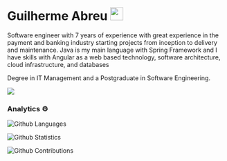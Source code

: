 
<h1>Guilherme Abreu <img src="https://emojis.slackmojis.com/emojis/images/1530702739/4197/vegan.jpg?1530702739" width="30"/></h1>

Software engineer with 7 years of experience with great experience in the payment and banking industry starting projects from inception to delivery and maintenance. Java is my main language with Spring Framework and I have skills with Angular as a web based technology, software architecture, cloud infrastructure, and databases

Degree in IT Management and a Postgraduate in Software Engineering.

![](http://estruyf-github.azurewebsites.net/api/VisitorHit?user=Gsabreu&repo=Gsabreu&countColorcountColor)

### Analytics ⚙️

![Github Languages](https://github-readme-stats.vercel.app/api/top-langs/?username=Gsabreu&layout=compact&count_private=true)

![Github Statistics](https://github-readme-stats.vercel.app/api/?username=Gsabreu&count_private=true&show_icons=true)

![Github Contributions](https://github-readme-streak-stats.herokuapp.com/?user=Gsabreu&hide_border=true)
